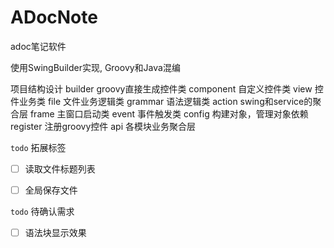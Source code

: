 # ADocNote

adoc笔记软件

使用SwingBuilder实现, Groovy和Java混编


项目结构设计
builder groovy直接生成控件类
component 自定义控件类
view 控件业务类
file 文件业务逻辑类
grammar 语法逻辑类
action swing和service的聚合层
frame 主窗口启动类
event 事件触发类
config 构建对象，管理对象依赖
register 注册groovy控件
api 各模块业务聚合层


`todo` 拓展标签
-[ ] 读取文件标题列表
-[ ] 全局保存文件


`todo` 待确认需求
-[ ] 语法块显示效果